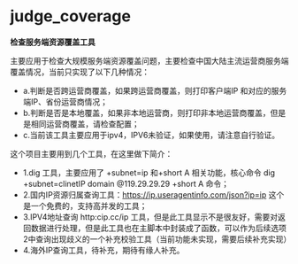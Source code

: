 # judge_coverage
**检查服务端资源覆盖工具**

主要应用于检查大规模服务端资源覆盖问题，主要检查中国大陆主流运营商服务端覆盖情况，当前只实现了以下几种情况：
  + a.判断是否跨运营商覆盖，如果跨运营商覆盖，则打印客户端IP 和对应的服务端IP、省份运营商情况；
  + b.判断是否是本地覆盖，如果非本地运营商，则打印非本地运营商覆盖，但是是相同运营商覆盖，请检查配置；
  + c.当前该工具主要应用于ipv4，IPV6未验证，如果使用，请注意自行验证。

这个项目主要用到几个工具，在这里做下简介：
 + 1.dig 工具，主要应用了 +subnet=ip 和+short A 相关功能，核心命令 dig +subnet=clinetIP domain  @119.29.29.29 +short A 命令；
 + 2.国内IP资源归属查询工具：https://ip.useragentinfo.com/json?ip=ip   这个是一个免费的，支持高并发的工具；
 + 3.IPV4地址查询 http:cip.cc/ip 工具，但是此工具显示不是很友好，需要对返回数据进行处理，但是此工具也在主脚本中封装成了函数，可以作为后续选项2中查询出现歧义的一个补充校验工具（当前功能未实现，需要后续补充实现）
 + 4.海外IP查询工具，待补充，期待有缘人补充。
